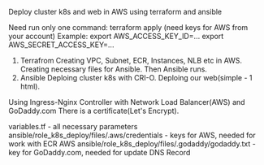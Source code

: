 Deploy cluster k8s and web in AWS using terraform and ansible

Need run only one command: terraform apply 
    (need keys for AWS from your account)
    Example:
    export AWS_ACCESS_KEY_ID=...
    export AWS_SECRET_ACCESS_KEY=...

1. Terrafrom
    Creating VPC, Subnet, ECR, Instances, NLB etc in AWS. Creating necessary files for Ansible. Then Ansible runs.
2. Ansible
    Deploing cluster k8s with CRI-O.
    Deploing our web(simple - 1 html).


Using Ingress-Nginx Controller with Network Load Balancer(AWS) and GoDaddy.com
There is a certificate(Let's Encrypt). 

variables.tf - all necessary parameters
ansible/role_k8s_deploy/files/.aws/credentials - keys for AWS, needed for work with ECR AWS
ansible/role_k8s_deploy/files/.godaddy/godaddy.txt - key for GoDaddy.com, needed for update DNS Record

